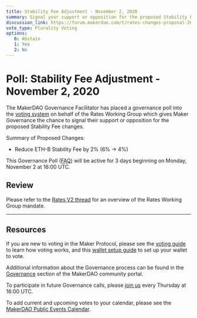 ```yaml
---
title: Stability Fee Adjustment - November 2, 2020
summary: Signal your support or opposition for the proposed Stability Fee changes.
discussion_link: https://forum.makerdao.com/t/rates-changes-proposal-26-oct-2020/4877
vote_type: Plurality Voting
options:
   0: Abstain
   1: Yes
   2: No
---
```

# Poll: Stability Fee Adjustment - November 2, 2020

The MakerDAO Governance Facilitator has placed a governance poll into the [voting system](https://vote.makerdao.com/polling) on behalf of the Rates Working Group which gives Maker Governance the chance to signal their support or opposition for the proposed Stability Fee changes.

Summary of Proposed Changes:

 * Reduce ETH-B Stability Fee by 2% (6% -> 4%)

This Governance Poll ([FAQ](https://community-development.makerdao.com/makerdao-mcd-faqs/faqs#governance)) will be active for 3 days beginning on Monday, November 2 at 16:00 UTC.

## Review

Please refer to the [Rates V2 thread](https://forum.makerdao.com/t/signal-request-rates-v2/4481) for an overview of the Rates Working Group mandate.

---

## Resources

If you are new to voting in the Maker Protocol, please see the [voting guide](https://community-development.makerdao.com/en/learn/governance/how-voting-works/) to learn how voting works, and this [wallet setup guide](https://community-development.makerdao.com/en/learn/governance/voting-setup/) to set up your wallet to vote.

Additional information about the Governance process can be found in the [Governance](https://community-development.makerdao.com/en/learn/governance) section of the MakerDAO community portal.

To participate in future Governance calls, please [join us](https://github.com/makerdao/community/tree/master/governance/governance-and-risk-meetings) every Thursday at 16:00 UTC.

To add current and upcoming votes to your calendar, please see the [MakerDAO Public Events Calendar](https://calendar.google.com/calendar/embed?src=makerdao.com_3efhm2ghipksegl009ktniomdk%40group.calendar.google.com&ctz=America%2FLos_Angeles).


